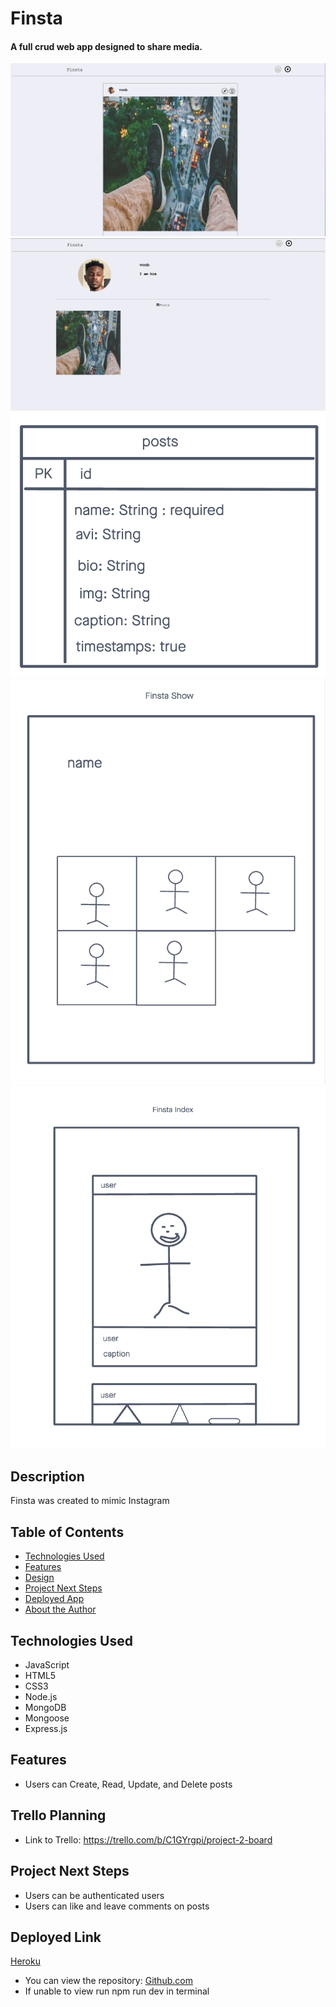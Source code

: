 # Finsta

#### A full crud web app designed to share media.
<img src="./images/home.png" alt="Show Page"/>
<img src="./images/profile.png" alt="Index Page"/>
<img src="./images/project_2_posts.png" alt=""/>
<img src="./images/project_2_show.png" alt="Show Page"/>
<img src="./images/project_2_index.png" alt="Index Page"/>

## Description
Finsta was created to mimic Instagram

## Table of Contents
* [Technologies Used](#technologiesused)
* [Features](#features)
* [Design](#design)
* [Project Next Steps](#nextsteps)
* [Deployed App](#deployment)
* [About the Author](#author)

## <a name="technologiesused"></a>Technologies Used
* JavaScript
* HTML5
* CSS3
* Node.js
* MongoDB
* Mongoose
* Express.js


## Features
* Users can Create, Read, Update, and Delete posts

## Trello Planning
* Link to Trello: https://trello.com/b/C1GYrgpi/project-2-board

## <a name="nextsteps"></a>Project Next Steps
* Users can be authenticated users
* Users can like and leave comments on posts

## <a name="deployment"></a>Deployed Link
[Heroku](https://compapp21.netlify.app)

* You can view the repository:
[Github.com](https://github.com/Gr8ness21/compApp)
* If unable to view run npm run dev in terminal
